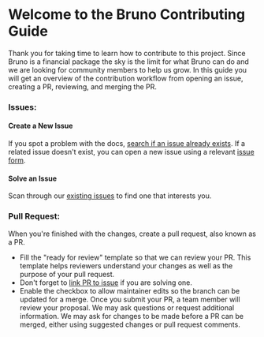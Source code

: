 # Welcome to the Bruno Contributing Guide 

Thank you for taking time to learn how to contribute to this project. Since Bruno is a financial package the sky is the limit for what Bruno can do and we are looking for community members to help us grow. In this guide you will get an overview of the contribution workflow from opening an issue, creating a PR, reviewing, and merging the PR.

### Issues:

#### Create a New Issue

If you spot a problem with the docs, [search if an issue already exists](https://docs.github.com/en/github/searching-for-information-on-github/searching-on-github/searching-issues-and-pull-requests#search-by-the-title-body-or-comments). If a related issue doesn't exist, you can open a new issue using a relevant [issue form](https://github.com/USU-Analytics-Solution-Center/Bruno.jl/docs/issues/new/choose). 

#### Solve an Issue

Scan through our [existing issues](https://github.com/USU-Analytics-Solution-Center/Bruno.jl/issues) to find one that interests you. 

### Pull Request:

When you're finished with the changes, create a pull request, also known as a PR.
- Fill the "ready for review" template so that we can review your PR. This template helps reviewers understand your changes as well as the purpose of your pull request. 
- Don't forget to [link PR to issue](https://docs.github.com/en/issues/tracking-your-work-with-issues/linking-a-pull-request-to-an-issue) if you are solving one.
- Enable the checkbox to allow maintainer edits so the branch can be updated for a merge.
Once you submit your PR, a team member will review your proposal. We may ask questions or request additional information.
We may ask for changes to be made before a PR can be merged, either using suggested changes or pull request comments.

